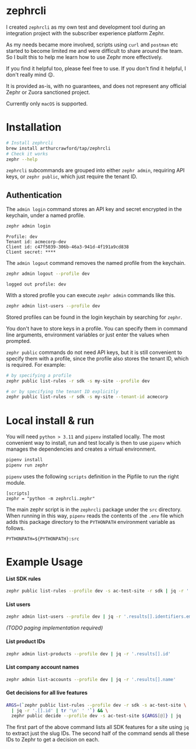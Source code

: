 # zephrcli
I created `zephrcli` as my own test and development tool during an integration project with the subscriber
experience platform Zephr. 

As my needs became more involved, scripts using `curl` and `postman` etc started to become limited me and 
were difficult to share around the team.  So I built this to help me learn how to use Zephr more effectively.

If you find it helpful too, please feel free to use.  If you don't find it helpful, I don't really mind 😌.

It is provided as-is, with no guarantees, and does not represent any official 
Zephr or Zuora sanctioned project.

Currently only `macOS` is supported.

# Installation

```bash
# Install zephrcli
brew install arthurcrawford/tap/zephrcli
# Check it works
zephr --help                                   
```

`zephrcli` subcommands are grouped into either `zephr admin`, requiring API keys, or `zephr public`, which just 
require the tenant ID.

## Authentication

The `admin login` command stores an API key and secret encrypted in the keychain, under a named profile.
```bash
zephr admin login
```
```
Profile: dev
Tenant id: acmecorp-dev
Client id: c47f5039-306b-46a3-941d-4f191a9cd838
Client secret: ****
```
The `admin logout` command removes the named profile from the keychain.
```bash
zephr admin logout --profile dev
```
```
logged out profile: dev
```
With a stored profile you can execute `zephr admin` commands like this.
```bash
zephr admin list-users --profile dev
```

Stored profiles can be found in the login keychain by searching for `zephr`.

You don't have to store keys in a profile.  You can specify them in command line arguments, environment variables or 
just enter the values when prompted.

`zephr public` commands do not need API keys, but it is still convenient to specify them with a profile, since the 
profile also stores the tenant ID, which is required.  For example:

```bash
# by specifying a profile
zephr public list-rules -r sdk -s my-site --profile dev
```
```bash
# or by specifying the tenant ID explicitly
zephr public list-rules -r sdk -s my-site --tenant-id acmecorp
```

# Local install & run
You will need `python > 3.11` and `pipenv` installed locally. The most convenient way to install, run and test locally 
is then to use `pipenv` which manages the dependencies and creates a virtual environment.
```bash
pipenv install
pipenv run zephr
```

`pipenv` uses the following `scripts` definition in the Pipfile to run the right module.
```
[scripts]
zephr = "python -m zephrcli.zephr"
```

The main zephr script is in the `zephrcli` package under the `src` directory.
When running in this way, `pipenv` reads the contents of the `.env` file which adds this 
package directory to the `PYTHONPATH` environment variable as follows.

```
PYTHONPATH=${PYTHONPATH}:src
```

# Example Usage
#### List SDK rules
```bash
zephr public list-rules --profile dev -s ac-test-site -r sdk | jq -r '.[].id'
```
#### List users
```bash
zephr admin list-users --profile dev | jq -r '.results[].identifiers.email_address'
```
_(TODO paging implementation required)_
#### List product IDs
```bash
zephr admin list-products --profile dev | jq -r '.results[].id'
```
#### List company account names
```bash
zephr admin list-accounts --profile dev | jq -r '.results[].name'
```
#### Get decisions for all live features
```bash
ARGS=(`zephr public list-rules --profile dev -r sdk -s ac-test-site \
  | jq -r '.[].id' | tr '\n' ' '`) && \
  zephr public decide --profile dev -s ac-test-site ${ARGS[@]} | jq
```
The first part of the above command lists all SDK features for a site
using `jq` to extract just the slug IDs.  The second half of the command
sends all these IDs to Zephr to get a decision on each.

